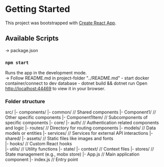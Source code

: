 # Getting Started

This project was bootstrapped with [Create React App](https://github.com/facebook/create-react-app).

## Available Scripts

-> package.json

### `npm start`

Runs the app in the development mode.\
-> Follow README.md in project-folder "../README.md" - start docker container/connect to dev database - dotnet build && dotnet run
Open [http://localhost:44469](http://localhost:44469) to view it in your browser.

### Folder structure

src/
|- components/
|- common/ // Shared components
|- Component1/ // Other specific components
|- Component1Item/ // Subcomponents of specific components
|- core/
|- auth/ // Authentication related components and logic
|- routes/ // Directory for routing components
|- models/ // Data models or entities
|- services/ // Services for external API interactions
|- shared/
|- assets/ // Static files like images and fonts  
 |- hooks/ // Custom React hooks  
 |- utils/ // Utility functions
|- state/
|- context/ // Context files
|- stores/ // State management (e.g., mobx store)
|- App.js // Main application component
|- index.js // Entry point
